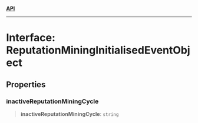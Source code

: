 [**API**](../../../README.md)

***

# Interface: ReputationMiningInitialisedEventObject

## Properties

### inactiveReputationMiningCycle

> **inactiveReputationMiningCycle**: `string`
